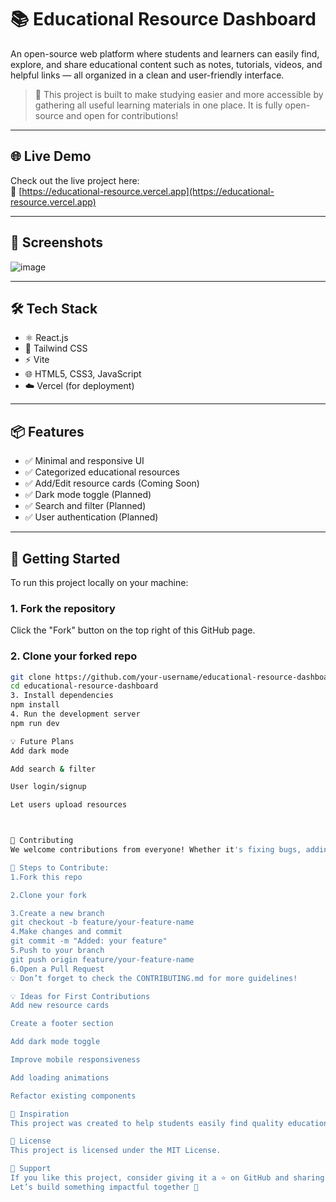 # 📚 Educational Resource Dashboard

An open-source web platform where students and learners can easily find, explore, and share educational content such as notes, tutorials, videos, and helpful links — all organized in a clean and user-friendly interface.

> 🚀 This project is built to make studying easier and more accessible by gathering all useful learning materials in one place. It is fully open-source and open for contributions!

---

## 🌐 Live Demo

Check out the live project here:  
🔗 [https://educational-resource.vercel.app](https://educational-resource.vercel.app)

---

## 📸 Screenshots

![image](https://github.com/user-attachments/assets/ff1673d1-a40c-479c-b799-0261d7f5830d)


---

## 🛠️ Tech Stack

- ⚛️ React.js
- 💨 Tailwind CSS
- ⚡ Vite
- 🌐 HTML5, CSS3, JavaScript
- ☁️ Vercel (for deployment)

---

## 📦 Features

- ✅ Minimal and responsive UI
- ✅ Categorized educational resources
- ✅ Add/Edit resource cards (Coming Soon)
- ✅ Dark mode toggle (Planned)
- ✅ Search and filter (Planned)
- ✅ User authentication (Planned)

---

## 🚀 Getting Started

To run this project locally on your machine:

### 1. Fork the repository
Click the "Fork" button on the top right of this GitHub page.

### 2. Clone your forked repo
```bash
git clone https://github.com/your-username/educational-resource-dashboard.git
cd educational-resource-dashboard
3. Install dependencies
npm install
4. Run the development server
npm run dev

💡 Future Plans
Add dark mode

Add search & filter

User login/signup

Let users upload resources



🤝 Contributing
We welcome contributions from everyone! Whether it's fixing bugs, adding features, improving documentation, or suggesting ideas.

📌 Steps to Contribute:
1.Fork this repo

2.Clone your fork

3.Create a new branch
git checkout -b feature/your-feature-name
4.Make changes and commit
git commit -m "Added: your feature"
5.Push to your branch
git push origin feature/your-feature-name
6.Open a Pull Request
💡 Don’t forget to check the CONTRIBUTING.md for more guidelines!

💡 Ideas for First Contributions
Add new resource cards

Create a footer section

Add dark mode toggle

Improve mobile responsiveness

Add loading animations

Refactor existing components

🧠 Inspiration
This project was created to help students easily find quality educational content without spending hours on the internet. Inspired by the idea of community-powered learning.

📃 License
This project is licensed under the MIT License.

🙌 Support
If you like this project, consider giving it a ⭐ on GitHub and sharing it with your friends!
Let’s build something impactful together 💙



